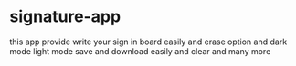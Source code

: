 # signature-app
this app provide write your sign in board easily and erase option and dark mode light mode save and download easily and clear and many more
